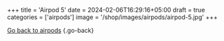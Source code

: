 +++
title = 'Airpod 5'
date = 2024-02-06T16:29:16+05:00
draft = true
categories = ['airpods']
image = '/shop/images/airpods/airpod-5.jpg'
+++


[Go back to airpods](/shop/categories/airpods/)
{.go-back}